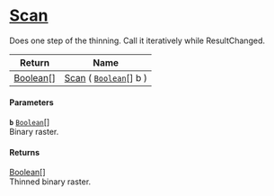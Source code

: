 # [Scan](./HSCPThinningStep--Scan.md)

Does one step of the thinning. Call it iteratively while ResultChanged.

| Return | Name | 
| --- | --- | 
| [Boolean](https://docs.microsoft.com/en-us/dotnet/api/System.Boolean)[] | [Scan](./HSCPThinningStep--Scan.md) ( [`Boolean`](https://docs.microsoft.com/en-us/dotnet/api/System.Boolean)[] b ) | 


#### Parameters
**`b`**  [`Boolean`](https://docs.microsoft.com/en-us/dotnet/api/System.Boolean)[]<br>Binary raster.
#### Returns
[Boolean](https://docs.microsoft.com/en-us/dotnet/api/System.Boolean)[]<br>
Thinned binary raster.
